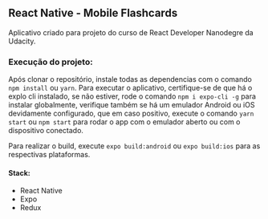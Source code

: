 ## React Native - Mobile Flashcards

Aplicativo criado para projeto do curso de React Developer Nanodegre da Udacity.

### Execução do projeto:

Após clonar o repositório, instale todas as dependencias com o comando `npm install` ou `yarn`. Para executar o aplicativo, certifique-se de que há o explo cli instalado, se não estiver, rode o comando `npm i expo-cli -g` para instalar globalmente, verifique também se há um emulador Android ou iOS devidamente configurado, que em caso positivo, execute o comando `yarn start` ou `npm start` para rodar o app com o emulador aberto ou com o dispositivo conectado.

Para realizar o build, execute `expo build:android` ou `expo build:ios` para as respectivas plataformas.

#### Stack:

* React Native
* Expo
* Redux